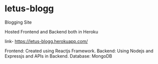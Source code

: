 # letus-blogg
Blogging Site

Hosted Frontend and Backend both in Heroku 

link- https://letus-blogg.herokuapp.com/

Frontend: Created using Reactjs Framework.
Backend: Using Nodejs and Expressjs and APIs in Backend.
Database: MongoDB
